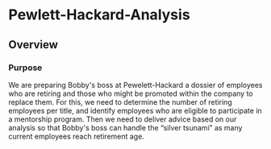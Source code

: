 # Pewlett-Hackard-Analysis

## Overview

### Purpose
We are preparing Bobby's boss at Pewelett-Hackard a dossier of employees who are retiring and those who might be promoted within the company to replace them. For this, we need to determine the number of retiring employees per title, and identify employees who are eligible to participate in a mentorship program. Then we need to deliver advice based on our analysis so that Bobby's boss can handle the “silver tsunami” as many current employees reach retirement age.
